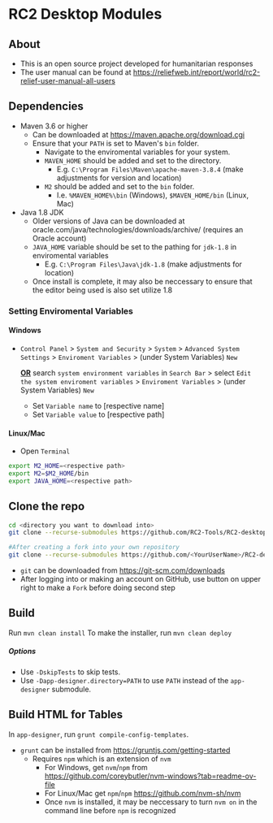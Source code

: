 # RC2 Desktop Modules

## About
- This is an open source project developed for humanitarian responses
- The user manual can be found at https://reliefweb.int/report/world/rc2-relief-user-manual-all-users

## Dependencies
- Maven 3.6 or higher
	- Can be downloaded at https://maven.apache.org/download.cgi
	- Ensure that your `PATH` is set to Maven's `bin` folder.
 		- Navigate to the enviromental variables for your system.
 		- `MAVEN_HOME` should be added and set to the directory.
   			- E.g. `C:\Program Files\Maven\apache-maven-3.8.4` (make adjustments for version and location)
     	- `M2` should be added and set to the `bin` folder.
       		- I.e. `%MAVEN_HOME%\bin` (Windows), `$MAVEN_HOME/bin` (Linux, Mac)
- Java 1.8 JDK
	- Older versions of Java can be downloaded at oracle.com/java/technologies/downloads/archive/ (requires an Oracle account)
 	- `JAVA_HOME` variable should be set to the pathing for `jdk-1.8` in enviromental variables
 		- E.g. `C:\Program Files\Java\jdk-1.8` (make adjustments for location)
   	- Once install is complete, it may also be neccessary to ensure that the editor being used is also set utilize 1.8

### Setting Enviromental Variables
#### Windows
- `Control Panel` > `System and Security` > `System` > `Advanced System Settings` > `Enviroment Variables` > (under System Variables) `New`

  **<ins>OR</ins>** search `system environment variables` in `Search Bar` > select `Edit the system enviroment variables` > `Enviroment Variables` > (under System Variables) `New`
	- Set `Variable name` to [respective name]
	- Set `Variable value` to [respective path]
#### Linux/Mac
- Open `Terminal`
```bash
export M2_HOME=<respective path>
export M2=$M2_HOME/bin
export JAVA_HOME=<respective path>
```

## Clone the repo
```bash
cd <directory you want to download into>
git clone --recurse-submodules https://github.com/RC2-Tools/RC2-desktop.git

#After creating a fork into your own repository
git clone --recurse-submodules https://github.com/<YourUserName>/RC2-desktop.git
```
- `git` can be downloaded from https://git-scm.com/downloads
- After logging into or making an account on GitHub, use button on upper right to make a `Fork` before doing second step

## Build
Run `mvn clean install`
To make the installer, run `mvn clean deploy`

##### Options
 - Use `-DskipTests` to skip tests.
 - Use `-Dapp-designer.directory=PATH` to use `PATH` instead of the `app-designer` submodule.

## Build HTML for Tables
In `app-designer`, run `grunt compile-config-templates`.
- `grunt` can be installed from https://gruntjs.com/getting-started
	- Requires `npm` which is an extension of `nvm`
		- For Windows, get `nvm`/`npm` from https://github.com/coreybutler/nvm-windows?tab=readme-ov-file
		- For Linux/Mac get `npm`/`npm` https://github.com/nvm-sh/nvm
		- Once `nvm` is installed, it may be neccessary to turn `nvm on` in the command line before `npm` is recognized

